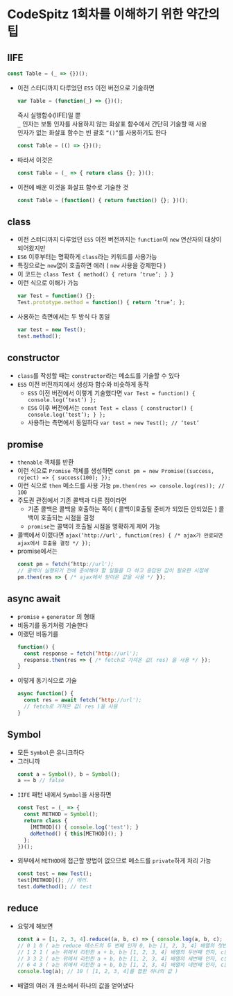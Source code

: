 # CodeSpitz 1회차를 이해하기 위한 약간의 팁

## IIFE
  ```js 
  const Table = (_ => {})();
  ```
- 이전 스터디까지 다루었던 `ES5` 이전 버전으로 기술하면  
  ```js 
  var Table = (function(_) => {})();
  ```
  즉시 실행함수(IIFE)일 뿐  
  `_` 인자는 보통 인자를 사용하지 않는 화살표 함수에서 간단히 기술할 때 사용  
  인자가 없는 화살표 함수는 빈 괄호 `“()”`를 사용하기도 한다  
    ```js
    const Table = (() => {})();
    ```
- 따라서 이것은
  ```js
  const Table = (_ => { return class {}; })();
  ```
- 이전에 배운 이것을 화살표 함수로 기술한 것
  ```js
  const Table = (function() { return function() {}; })();
  ```

## class
- 이전 스터디까지 다루었던 `ES5` 이전 버전까지는 `function`이 `new` 연산자의 대상이 되어왔지만
- `ES6` 이후부터는 명확하게 `class`라는 키워드를 사용가능
- 특징으로는 `new`없이 호출하면 에러 ( `new` 사용을 강제한다 )
- 이 코드는
  `class Test { method() { return ’true’; } }`
- 이런 식으로 이해가 가능
  ```js
  var Test = function() {};
  Test.prototype.method = function() { return ’true’; };
  ```
- 사용하는 측면에서는 두 방식 다 동일
  ```js
  var test = new Test();
  test.method();
  ```
## constructor
- `class`를 작성할 때는 `constructor`라는 메소드를 기술할 수 있다
- `ES5` 이전 버전까지에서 생성자 함수와 비슷하게 동작
  - `ES5` 이전 버전에서 이렇게 기술했다면
    `var Test = function() { console.log(’test’) };`
  - `ES6` 이후 버전에서는
    `const Test = class { constructor() { console.log(’test’); } };`
  - 사용하는 측면에서 동일하다
    `var test = new Test(); // ‘test’`

## promise
- `thenable` 객체를 반환
- 이런 식으로 `Promise` 객체를 생성하면
  `const pm = new Promise((success, reject) => { success(100); });`
- 이런 식으로 `then` 메소드를 사용 가능
  `pm.then(res => console.log(res)); // 100`
- 주도권 관점에서 기존 콜백과 다른 점이라면
  - 기존 콜백은 콜백을 호출하는 쪽이 ( 콜백이호출될 준비가 되었든 안되었든 ) 콜백이 호출되는 시점을 결정
  - `promise`는 콜백이 호출될 시점을 명확하게 제어 가능
- 콜백에서 이랬다면
  `ajax(‘http://url', function(res) { /* ajax가 완료되면 ajax에서 호출을 결정 */ });`
- promise에서는
  ```js
  const pm = fetch(‘http://url');
  // 콜백이 실행되기 전에 준비해야 할 일들을 다 하고 응답된 값이 필요한 시점에
  pm.then(res => { /* ajax에서 받아온 값을 사용 */ });
  ```

## async await
- `promise` + `generator` 의 형태
- 비동기를 동기처럼 기술한다
- 이랬던 비동기를
  ```js
  function() {
    const response = fetch(‘http://url');
    response.then(res => { /* fetch로 가져온 값( res) 을 사용 */ });
  }
  ```
- 이렇게 동기식으로 기술
  ```js
  async function() {
    const res = await fetch(‘http://url');
    // fetch로 가져온 값( res )을 사용
  }
  ```
## Symbol
- 모든 `Symbol`은 유니크하다
- 그러니까
  ```js
  const a = Symbol(), b = Symbol();
  a == b // false
  ```
- `IIFE` 패턴 내에서 `Symbol`을 사용하면
  ```js
  const Test = (_ => {
    const METHOD = Symbol();
    return class {
      [METHOD]() { console.log('test'); }
      doMethod() { this[METHOD](); }
    };
  })();
  ```
- 외부에서 `METHOD`에 접근할 방법이 없으므로 메소드를 `private`하게 처리 가능
  ```js
  const test = new Test();
  test[METHOD](); // 에러.
  test.doMethod(); // test
  ```
## reduce
- 요렇게 해보면
  ```js
  const a = [1, 2, 3, 4].reduce((a, b, c) => { console.log(a, b, c); return a + b; }, 0);
  // 0 1 0 ( a는 reduce 메소드의 두 번째 인자 0, b는 [1, 2, 3, 4] 배열의 첫번째 인자, c는 인덱스 )
  // 1 2 1 ( a는 위에서 리턴한 a + b, b는 [1, 2, 3, 4] 배열의 두번째 인자, c는 인덱스 )
  // 3 3 2 ( a는 위에서 리턴한 a + b, b는 [1, 2, 3, 4] 배열의 세번째 인자, c는 인덱스 )
  // 6 4 3 ( a는 위에서 리턴한 a + b, b는 [1, 2, 3, 4] 배열의 네번째 인자, c는 인덱스 )
  console.log(a); // 10 ( [1, 2, 3, 4]를 합한 하나의 값 )
  ```
- 배열의 여러 개 원소에서 하나의 값을 얻어냈다
